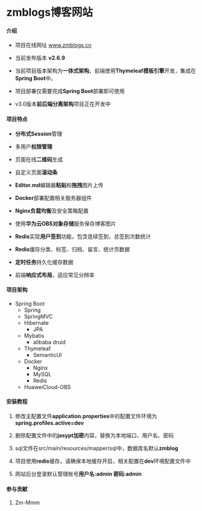 # zmblogs博客网站

#### 介绍

- 项目在线网址 www.zmblogs.cn

- 当前发布版本 **v2.6.9**

- 当前项目版本架构为**一体式架构**，前端使用**Thymeleaf模板引擎**开发，集成在**Spring Boot**中。

- 项目部署仅需要完成**Spring Boot**部署即可使用

- v3.0版本**前后端分离架构**项目正在开发中

#### 项目特点

- **分布式Session**管理

- 多用户**权限管理**

- 页面在线**二维码**生成

- 自定义页面**滚动条**

- **Editor.md**编辑器**粘贴**和**拖拽**图片上传

- **Docker**部署配置相关服务器组件

- **Nginx负载均衡**及安全策略配置

- 使用**华为云OBS对象存储**服务保存博客图片

- **Redis**实现**用户签到**功能，包含连续签到，总签到次数统计

- **Redis**缓存分类、标签、归档、留言、统计页数据

- **定时任务**持久化缓存数据

- 前端**响应式布局**，适应常见分辨率

#### 项目架构

- Spring Boot
    - Spring
    - SpringMVC
    - Hibernate
        - JPA
    - Mybatis
        - alibaba druid
    - Thymeleaf
        - SemanticUI
    - Docker
        - Nginx
        - MySQL
        - Redis
    - HuaweiCloud-OBS


#### 安装教程

1. 修改主配置文件**application.properties**中的配置文件环境为**spring.profiles.active=dev**

2. 删除配置文件中的**jasypt加密**内容，替换为本地端口、用户名、密码

3. sql文件在src/main/resources/mapper/sql中，数据库名默认**zmblog**

4. 项目使用**redis**缓存，请确保本地缓存开启，相关配置在**dev**环境配置文件中

5. 网站后台登录默认管理账号**用户名:admin 密码:admin**

#### 参与贡献

1.  Zm-Mmm